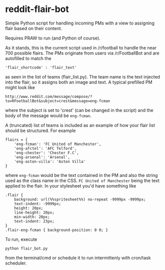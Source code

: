reddit-flair-bot
================

Simple Python script for handling incoming PMs with a view to assigning flair based on their content.

Requires PRAW to run (and Python of course).

As it stands, this is the current script used in /r/football to handle the near 700 possible flairs. The PMs originate from users via /r/FootballBot and are autofilled to match the

    'flair_shortcode' : 'flair_text'
    
as seen in the list of teams (flair_list.py). The team name is the text injected into the flair, so it assigns both an image and text. A typical prefilled PM might look like

    http://www.reddit.com/message/compose/?to=RFootballBot&subject=crest&message=eng-fcman

where the subject is set to 'crest' (can be changed in the script) and the body of the message would be `eng-fcman`.

A (truncated) list of teams is included as an example of how your flair list should be structured. For example

    flairs = {
        'eng-fcman': 'FC United of Manchester',
        'eng-afctel': 'AFC Telford',
        'eng-chester': 'Chester F.C',
        'eng-arsenal': 'Arsenal',
        'eng-aston-villa': 'Aston Villa'
    }

where `eng-fcman` would be the text contained in the PM and also the string used as the class name in the CSS. `FC United of Manchester` being the text applied to the flair. In your stylesheet you'd have something like

    .flair {
        background: url(%%spritesheet%%) no-repeat -9999px -9999px;
        text-indent: -9999px;
        height: 20px;
        line-height: 20px;
        min-width: 20px;
        text-indent: 23px;
    }
    .flair-eng-fcman { background-position: 0 0; }

To run, execute

    python flair_bot.py

from the terminal/cmd or schedule it to run intermittenly with cron/task scheduler.

